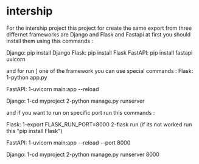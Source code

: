 # intership
For the intership project 
this project for create the same export from three differnet frameworks are Django and Flask and Fastapi 
at first you should install them using this commands :

Django: pip install Django
Flask: pip install Flask
FastAPI: pip install fastapi uvicorn

and for run ] one of the framework you can use special commands :
Flask:
1-python app.py

FastAPI:
1-uvicorn main:app --reload

Django:
1-cd myproject
2-python manage.py runserver

and if you want to run on specific port run this commands :

Flask:
1-export FLASK_RUN_PORT=8000
2-flask run
(if its not worked run this "pip install Flask")

FastAPI:
1-uvicorn main:app --reload --port 8000

Django:
1-cd myproject
2-python manage.py runserver 8000


